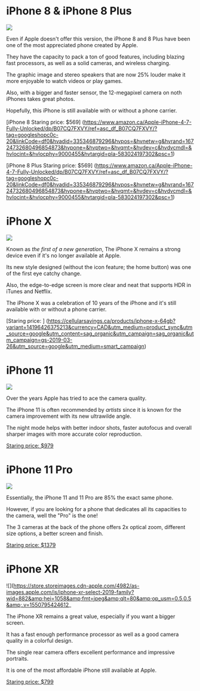 
# iPhone 8 & iPhone 8 Plus

![](https://thumbor.forbes.com/thumbor/fit-in/1200x0/filters%3Aformat%28jpg%29/https%3A%2F%2Fblogs-images.forbes.com%2Fgordonkelly%2Ffiles%2F2017%2F09%2FScreenshot-2017-09-13-at-03.21.30.png)

Even if Apple doesn't offer this version, the iPhone 8 and 8 Plus have been one of the most appreciated phone created by Apple. 

They have the capacity to pack a ton of good features, including blazing fast processors, as well as a solid cameras, and wireless charging.

The graphic image and stereo speakers that are now 25% louder make it more enjoyable to watch videos or play games. 

Also, with a bigger and faster sensor, the 12-megapixel camera on noth iPhones takes great photos.

Hopefully, this iPhone is still available with or without a phone carrier.

[iPhone 8 Staring price: $569] (https://www.amazon.ca/Apple-iPhone-4-7-Fully-Unlocked/dp/B07CQ7FXVY/ref=asc_df_B07CQ7FXVY/?tag=googleshopc0c-20&linkCode=df0&hvadid=335346879296&hvpos=&hvnetw=g&hvrand=16724732680496854873&hvpone=&hvptwo=&hvqmt=&hvdev=c&hvdvcmdl=&hvlocint=&hvlocphy=9000455&hvtargid=pla-583024197302&psc=1)

[iPhone 8 Plus Staring price: $569] (https://www.amazon.ca/Apple-iPhone-4-7-Fully-Unlocked/dp/B07CQ7FXVY/ref=asc_df_B07CQ7FXVY/?tag=googleshopc0c-20&linkCode=df0&hvadid=335346879296&hvpos=&hvnetw=g&hvrand=16724732680496854873&hvpone=&hvptwo=&hvqmt=&hvdev=c&hvdvcmdl=&hvlocint=&hvlocphy=9000455&hvtargid=pla-583024197302&psc=1)

# iPhone X

![](https://images-na.ssl-images-amazon.com/images/I/618ZI2Xyw%2BL._AC_SY445_.jpg)

Known as *the first of a new generation*, The iPhone X remains a strong device even if it's no longer available at Apple. 

Its new style designed (without the icon feature; the home button) was one of the first eye catchy change.

Also, the edge-to-edge screen is more clear and neat that supports HDR in iTunes and Netflix.

The iPhone X was a celebration of 10 years of the iPhone and it's still available with or without a phone carrier.

[Staring price: ] (https://cellularsavings.ca/products/iphone-x-64gb?variant=14196426375213&currency=CAD&utm_medium=product_sync&utm_source=google&utm_content=sag_organic&utm_campaign=sag_organic&utm_campaign=gs-2019-03-26&utm_source=google&utm_medium=smart_campaign)

# iPhone 11

![](https://encrypted-tbn3.gstatic.com/shopping?q=tbn:ANd9GcRBRyyo9IM_a_Rt3T4ZVRI5Ysh2dTDJ5RRx3BThyVw_fuw_usuv6JkJu18JsUcQ3cFvbF__Z4SwrYUsgBr65kghjWBBGrrUNg&usqp=CAc)

Over the years Apple has tried to ace the camera quality.

The iPhone 11 is often recommended by *artists* since it is known for the camera improvement with its new ultrawilde angle.

The night mode helps with better indoor shots, faster autofocus and overall sharper images with more accurate color reproduction.

[Staring price: $979](https://www.apple.com/ca/shop/buy-iphone/iphone-11)

# iPhone 11 Pro

![](https://www.bell.ca/Styles/wireless/apple_iphone_11/iPhone_11_Pro_Max_Silver_lrg1.png)

Essentially, the iPhone 11 and 11 Pro are 85% the exact same phone. 

However, if you are looking for a phone that dedicates all its capacities to the camera, well the "Pro" is the one!

The 3 cameras at the back of the phone offers 2x optical zoom, different size options, a better screen and finish.

[Staring price: $1379](https://www.apple.com/ca/shop/buy-iphone/iphone-11-pro)

# iPhone XR 

![](https://store.storeimages.cdn-apple.com/4982/as-images.apple.com/is/iphone-xr-select-2019-family?wid=882&amp;hei=1058&amp;fmt=jpeg&amp;qlt=80&amp;op_usm=0.5,0.5&amp;.v=1550795424612_

The iPhone XR remains a great value, especially if you want a bigger screen.

It has a fast enough performance processor as well as a good camera quality in a colorful design.

The single rear camera offers excellent performance and impressive portraits.

It is one of the most affordable iPhone still available at Apple.

[Staring price: $799](https://www.apple.com/ca/shop/buy-iphone/iphone-xr)